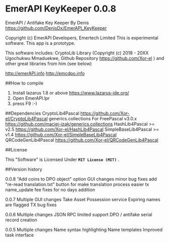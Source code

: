 EmerAPI KeyKeeper 0.0.8
=================

EmerAPI / Antifake Key Keeper
By Denis
<https://github.com/DenisDx/EmerAPI_KeyKeeper>

Copyright (c) EmerAPI Developers, Emertech Limited
This is experimental software.
This app is a prototype.

This software includes:
CryptoLib Library (Copyright (c) 2018 - 20XX Ugochukwu Mmaduekwe, Github Repository <https://github.com/Xor-el> )
and other great libraries from him (see below)

http://emerAPI.info
http://emcdpo.info

##How to compile
1. Install lazarus 1.8 or above <https://www.lazarus-ide.org/>
2. Open EmerAPI.lpr
3. press F9 :-)

##Dependencies
CryptoLib4Pascal <https://github.com/Xor-el/CryptoLib4Pascal>
generics.collections For FreePascal v3.0.x <https://github.com/maciej-izak/generics.collections>
HashLib4Pascal >= v2.5 <https://github.com/Xor-el/HashLib4Pascal>
SimpleBaseLib4Pascal >= v1.4 <https://github.com/Xor-el/SimpleBaseLib4Pascal>
QRCodeGenLib4Pascal <https://github.com/Xor-el/QRCodeGenLib4Pascal>

##License

This "Software" is Licensed Under  **`MIT License (MIT)`** .

##Version history

0.0.8
"Add coins to DPO object" option
GUI changes
minor bug fixes
add "re-read translation.txt" button for make translation process easier
tx name_update fee fixes for no days addition

0.0.7
Multiple GUI changes
Take Asset Possession service
Expiring names are flagged
TX bug fixes 


0.0.6
Multiple changes
JSON RPC limited support
DPO / antifake serial record creation

0.0.5 
Multiple changes
Name syntax highlighting
Name templates
Improved task interface